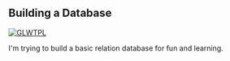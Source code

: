 Building a Database
--------------------
[![GLWTPL](https://img.shields.io/badge/GLWT-Public_License-red.svg)](https://github.com/me-shaon/GLWTPL)


I'm trying to build a basic relation database for fun and learning.

